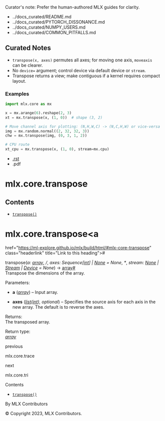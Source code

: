 Curator's note: Prefer the human-authored MLX guides for clarity.
- ../docs_curated/README.md
- ../docs_curated/PYTORCH_DISSONANCE.md
- ../docs_curated/NUMPY_USERS.md
- ../docs_curated/COMMON_PITFALLS.md

<!--
Per-file analysis (mlx.core.transpose.md):
- Axis permutation; often used before plotting/graph exports or feeding layers expecting (N,C,...) layout.
- Hotspot: confusing with moveaxis and expecting device=.
-->

## Curated Notes

- `transpose(x, axes)` permutes all axes; for moving one axis, `moveaxis` can be clearer.
- No `device=` argument; control device via default device or `stream`.
- Transpose returns a view; make contiguous if a kernel requires compact layout.

### Examples

```python
import mlx.core as mx

x = mx.arange(6).reshape(2, 3)
xt = mx.transpose(x, (1, 0))  # shape (3, 2)

# Move channel axis for plotting: (N,H,W,C) -> (N,C,H,W) or vice‑versa
img = mx.random.normal((2, 32, 32, 3))
chw = mx.transpose(img, (0, 3, 1, 2))

# CPU route
xt_cpu = mx.transpose(x, (1, 0), stream=mx.cpu)
```

<div id="main-content" class="bd-main" role="main">

<div class="sbt-scroll-pixel-helper">

</div>

<div class="bd-content">

<div class="bd-article-container">

<div class="bd-header-article d-print-none">

<div class="header-article-items header-article__inner">

<div class="header-article-items__start">

<div class="header-article-item">

<span class="fa-solid fa-bars"></span>

</div>

</div>

<div class="header-article-items__end">

<div class="header-article-item">

<div class="article-header-buttons">

<a href="https://github.com/ml-explore/mlx"
class="btn btn-sm btn-source-repository-button"
data-bs-placement="bottom" data-bs-toggle="tooltip" target="_blank"
title="Source repository"><span class="btn__icon-container"> <em></em>
</span></a>

<div class="dropdown dropdown-download-buttons">

- <a
  href="https://ml-explore.github.io/mlx/build/html/_sources/python/_autosummary/mlx.core.transpose.rst"
  class="btn btn-sm btn-download-source-button dropdown-item"
  data-bs-placement="left" data-bs-toggle="tooltip" target="_blank"
  title="Download source file"><span class="btn__icon-container">
  <em></em> </span> <span class="btn__text-container">.rst</span></a>
- <span class="btn__icon-container"> </span>
  <span class="btn__text-container">.pdf</span>

</div>

<span class="btn__icon-container"> </span>

<span class="fa-solid fa-list"></span>

</div>

</div>

</div>

</div>

</div>

<div id="jb-print-docs-body" class="onlyprint">

# mlx.core.transpose

<div id="print-main-content">

<div id="jb-print-toc">

<div>

## Contents

</div>

- <a
  href="https://ml-explore.github.io/mlx/build/html/#mlx.core.transpose"
  class="reference internal nav-link"><span class="pre"><code
  class="docutils literal notranslate">transpose()</code></span></a>

</div>

</div>

</div>

<div id="searchbox">

</div>

<div id="mlx-core-transpose" class="section">

# mlx.core.transpose<a
href="https://ml-explore.github.io/mlx/build/html/#mlx-core-transpose"
class="headerlink" title="Link to this heading">#</a>

<span class="sig-name descname"><span class="pre">transpose</span></span><span class="sig-paren">(</span>*<span class="n"><span class="pre">a</span></span><span class="p"><span class="pre">:</span></span><span class="w"> </span><span class="n"><a
href="https://ml-explore.github.io/mlx/build/html/python/_autosummary/mlx.core.array.html#mlx.core.array"
class="reference internal" title="mlx.core.array"><span
class="pre">array</span></a></span>*, *<span class="o"><span class="pre">/</span></span>*, *<span class="n"><span class="pre">axes</span></span><span class="p"><span class="pre">:</span></span><span class="w"> </span><span class="n"><span class="pre">Sequence</span><span class="p"><span class="pre">\[</span></span><a href="https://docs.python.org/3/library/functions.html#int"
class="reference external" title="(in Python v3.13)"><span
class="pre">int</span></a><span class="p"><span class="pre">\]</span></span><span class="w"> </span><span class="p"><span class="pre">\|</span></span><span class="w"> </span><a href="https://docs.python.org/3/library/constants.html#None"
class="reference external" title="(in Python v3.13)"><span
class="pre">None</span></a></span><span class="w"> </span><span class="o"><span class="pre">=</span></span><span class="w"> </span><span class="default_value"><span class="pre">None</span></span>*, *<span class="o"><span class="pre">\*</span></span>*, *<span class="n"><span class="pre">stream</span></span><span class="p"><span class="pre">:</span></span><span class="w"> </span><span class="n"><a href="https://docs.python.org/3/library/constants.html#None"
class="reference external" title="(in Python v3.13)"><span
class="pre">None</span></a><span class="w"> </span><span class="p"><span class="pre">\|</span></span><span class="w"> </span><a
href="https://ml-explore.github.io/mlx/build/html/python/_autosummary/stream_class.html#mlx.core.Stream"
class="reference internal" title="mlx.core.Stream"><span
class="pre">Stream</span></a><span class="w"> </span><span class="p"><span class="pre">\|</span></span><span class="w"> </span><a
href="https://ml-explore.github.io/mlx/build/html/python/_autosummary/mlx.core.Device.html#mlx.core.Device"
class="reference internal" title="mlx.core.Device"><span
class="pre">Device</span></a></span><span class="w"> </span><span class="o"><span class="pre">=</span></span><span class="w"> </span><span class="default_value"><span class="pre">None</span></span>*<span class="sig-paren">)</span> <span class="sig-return"><span class="sig-return-icon">→</span> <span class="sig-return-typehint"><a
href="https://ml-explore.github.io/mlx/build/html/python/_autosummary/mlx.core.array.html#mlx.core.array"
class="reference internal" title="mlx.core.array"><span
class="pre">array</span></a></span></span><a
href="https://ml-explore.github.io/mlx/build/html/#mlx.core.transpose"
class="headerlink" title="Link to this definition">#</a>  
Transpose the dimensions of the array.

Parameters<span class="colon">:</span>  
- **a** (<a
  href="https://ml-explore.github.io/mlx/build/html/python/_autosummary/mlx.core.array.html#mlx.core.array"
  class="reference internal" title="mlx.core.array"><em>array</em></a>)
  – Input array.

- **axes**
  (<a href="https://docs.python.org/3/library/stdtypes.html#list"
  class="reference external" title="(in Python v3.13)"><em>list</em></a>*(*<a href="https://docs.python.org/3/library/functions.html#int"
  class="reference external" title="(in Python v3.13)"><em>int</em></a>*),*
  *optional*) – Specifies the source axis for each axis in the new
  array. The default is to reverse the axes.

Returns<span class="colon">:</span>  
The transposed array.

Return type<span class="colon">:</span>  
<a
href="https://ml-explore.github.io/mlx/build/html/python/_autosummary/mlx.core.array.html#mlx.core.array"
class="reference internal" title="mlx.core.array"><em>array</em></a>

</div>

<div class="prev-next-area">

<a
href="https://ml-explore.github.io/mlx/build/html/python/_autosummary/mlx.core.trace.html"
class="left-prev" title="previous page"><em></em></a>

<div class="prev-next-info">

previous

mlx.core.trace

</div>

<a
href="https://ml-explore.github.io/mlx/build/html/python/_autosummary/mlx.core.tri.html"
class="right-next" title="next page"></a>

<div class="prev-next-info">

next

mlx.core.tri

</div>

</div>

</div>

<div class="bd-sidebar-secondary bd-toc">

<div class="sidebar-secondary-items sidebar-secondary__inner">

<div class="sidebar-secondary-item">

<div class="page-toc tocsection onthispage">

Contents

</div>

- <a
  href="https://ml-explore.github.io/mlx/build/html/#mlx.core.transpose"
  class="reference internal nav-link"><span class="pre"><code
  class="docutils literal notranslate">transpose()</code></span></a>

</div>

</div>

</div>

</div>

<div class="bd-footer-content__inner container">

<div class="footer-item">

By MLX Contributors

</div>

<div class="footer-item">

© Copyright 2023, MLX Contributors.  

</div>

<div class="footer-item">

</div>

<div class="footer-item">

</div>

</div>

</div>
